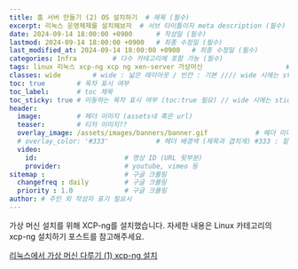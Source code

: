```yaml
---
title: 홈 서버 만들기 (2) OS 설치하기  # 제목 (필수)
excerpt: 리눅스 운영체제를 설치해보자  # 서브 타이틀이자 meta description (필수)
date: 2024-09-14 18:00:00 +0900      # 작성일 (필수)
lastmod: 2024-09-14 18:00:00 +0900   # 최종 수정일 (필수)
last_modified_at: 2024-09-14 18:00:00 +0900   # 최종 수정일 (필수)
categories: Infra         # 다수 카테고리에 포함 가능 (필수)
tags: linux 리눅스 xcp-ng xcp ng xen-server 가상머신                     # 태그 복수개 가능 (필수)
classes: wide        # wide : 넓은 레이아웃 / 빈칸 : 기본 //// wide 시에는 sticky toc 불가
toc: true        # 목차 표시 여부
toc_label:       # toc 제목
toc_sticky: true # 이동하는 목차 표시 여부 (toc:true 필요) // wide 시에는 sticky toc 불가
header: 
  image:         # 헤더 이미지 (assets내 혹은 url)
  teaser:        # 티저 이미지??
  overlay_image: /assets/images/banners/banner.gif            # 헤더 이미지 (제목과 겹치게)
  # overlay_color: '#333'            # 헤더 배경색 (제목과 겹치게) #333 : 짙은 회색 (필수)
  video:
    id:                      # 영상 ID (URL 뒷부분)
    provider:                # youtube, vimeo 등
sitemap :                    # 구글 크롤링
  changefreq : daily         # 구글 크롤링
  priority : 1.0             # 구글 크롤링
author: # 주인 외 작성자 표기 필요시
---
```

<!--postNo: 20240914_003-->

가상 머신 설치를 위해 XCP-ng를 설치했습니다. 자세한 내용은 Linux 카테고리의 xcp-ng 설치하기 포스트를 참고해주세요.  

[리눅스에서 가상 머신 다루기 (1) xcp-ng 설치](https://whdrns2013.github.io/linux/20240914_002_setting_homeserver_02_install_xcpng/)
  

